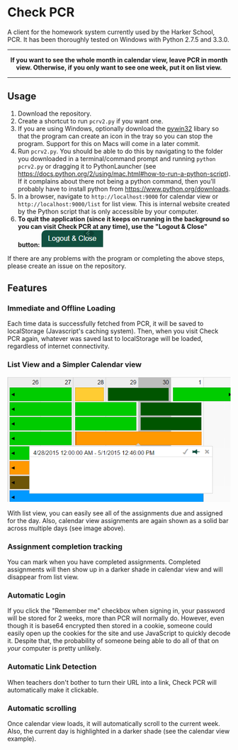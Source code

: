 Check PCR
========

A client for the homework system currently used by the Harker School, PCR. It has been thoroughly tested on Windows with Python 2.7.5 and 3.3.0.

********************************************************************************************************************************************************************
**<center>If you want to see the whole month in calendar view, leave PCR in month view. Otherwise, if you only want to see one week, put it on list view.</center>**
********************************************************************************************************************************************************************

Usage
-----
1. Download the repository.
2. Create a shortcut to run `pcrv2.py` if you want one.
3. If you are using Windows, optionally download the [pywin32](http://sourceforge.net/projects/pywin32/) libary so that the program can create an icon in the tray so you can stop the program. Support for this on Macs will come in a later commit.
4. Run `pcrv2.py`. You should be able to do this by navigating to the folder you downloaded in a terminal/command prompt and running `python pcrv2.py` or dragging it to PythonLauncher (see https://docs.python.org/2/using/mac.html#how-to-run-a-python-script). If it complains about there not being a python command, then you'll probably have to install python from https://www.python.org/downloads.
5. In a browser, navigate to `http://localhost:9000` for calendar view or `http://localhost:9000/list` for list view. This is internal website created by the Python script that is only accessible by your computer.
6. **To quit the application (since it keeps on running in the background so you can visit Check PCR at any time), use the "Logout & Close" button:**
![Logout & Close button](images/logoutClose.png?raw=true)

If there are any problems with the program or completing the above steps, please create an issue on the repository.

Features
--------
### Immediate and Offline Loading
Each time data is successfully fetched from PCR, it will be saved to localStorage (Javascript's caching system).
Then, when you visit Check PCR again, whatever was saved last to localStorage will be loaded, regardless of internet connectivity.

### List View and a Simpler Calendar view
![Calendar View](images/calendar.png?raw=true)

With list view, you can easily see all of the assignments due and assigned for the day.
Also, calendar view assignments are again shown as a solid bar across multiple days (see image above).

### Assignment completion tracking
You can mark when you have completed assignments. Completed assignments will then show up in a darker shade in calendar view and will disappear from list view.

### Automatic Login
If you click the "Remember me" checkbox when signing in, your password will be stored for 2 weeks, more than PCR will normally do. However, even though it is base64 encrypted then stored in a cookie, someone could easily open up the cookies for the site and use JavaScript to quickly decode it. Despite that, the probability of someone being able to do all of that on *your* computer is pretty unlikely.

### Automatic Link Detection
When teachers don't bother to turn their URL into a link, Check PCR will automatically make it clickable.

### Automatic scrolling
Once calendar view loads, it will automatically scroll to the current week. Also, the current day is highlighted in a darker shade (see the calendar view example).
